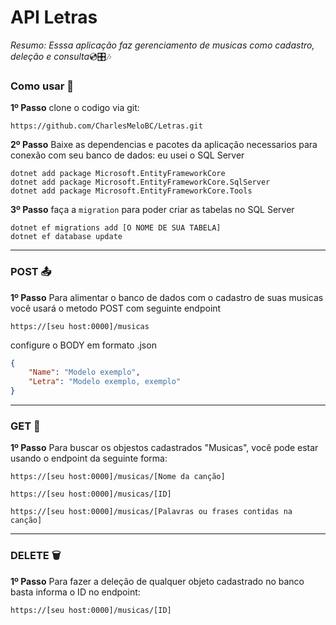 # API Letras
*Resumo: Esssa aplicação faz gerenciamento de musicas como cadastro, deleção e consulta*💿🎛️🎶

### Como usar 📲

**1º Passo** 
clone o codigo via git:  
```
https://github.com/CharlesMeloBC/Letras.git
```


**2º Passo**
Baixe as dependencias e pacotes da aplicação necessarios para conexão com seu banco de dados:
eu usei o SQL Server 
```
dotnet add package Microsoft.EntityFrameworkCore
dotnet add package Microsoft.EntityFrameworkCore.SqlServer
dotnet add package Microsoft.EntityFrameworkCore.Tools
```

**3º Passo**
faça a ``migration`` para poder criar as tabelas no SQL Server 
```
dotnet ef migrations add [O NOME DE SUA TABELA]
dotnet ef database update
```
---
### POST 📤

**1º Passo**
Para alimentar o banco de dados com o cadastro de suas musicas você usará o metodo POST com seguinte endpoint
```
https://[seu host:0000]/musicas
```
configure o BODY em formato .json
```json
{
    "Name": "Modelo exemplo",
    "Letra": "Modelo exemplo, exemplo"
}

```
---
### GET 🫴

**1º Passo**
Para buscar os objestos cadastrados "Musicas", você pode estar usando o endpoint da seguinte forma:
```
https://[seu host:0000]/musicas/[Nome da canção]
```
```
https://[seu host:0000]/musicas/[ID]
```
```
https://[seu host:0000]/musicas/[Palavras ou frases contidas na canção]
```
---
### DELETE 🗑️
**1º Passo**
Para fazer a deleção de qualquer objeto cadastrado no banco basta informa o ID no endpoint:
```
https://[seu host:0000]/musicas/[ID]
```
